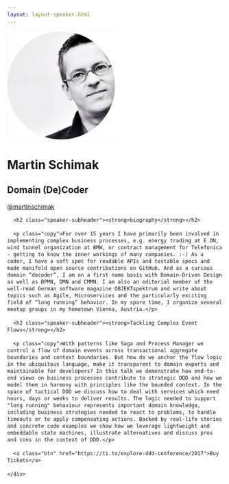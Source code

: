 ```yaml
---
layout: layout-speaker.html
---
```


<div class="container section featured-speaker">
  <div class="row">
    <div class="col-xs-12 col-sm-2 img-container">
      <img class="speaker-page-img" src="../img/speakers/Martin-Schimak-ON.png" />
      </div>
    <div class="col-xs-12 col-sm-10 copy-container">
      <h1 class="speaker-header">Martin Schimak</h1>
      <h2 class="speaker-subtitle">Domain (De)Coder</h2>
      <p class="copy"><a class="speaker-handle" href="https://twitter.com/martinschimak" target="_blank">@martinschimak</a></p>

      <h2 class="speaker-subheader"><strong>biography</strong></h2>

      <p class="copy">For over 15 years I have primarily been involved in implementing complex business processes, e.g. energy trading at E.ON, wind tunnel organization at BMW, or contract management for Telefonica - getting to know the inner workings of many companies. :-) As a coder, I have a soft spot for readable APIs and testable specs and made manifold open source contributions on GitHub. And as a curious domain “decoder”, I am on a first name basis with Domain-Driven Design as well as BPMN, DMN and CMMN. I am also an editorial member of the well-read German software magazine OBJEKTspektrum and write about topics such as Agile, Microservices and the particularly exciting field of “long running” behavior. In my spare time, I organize several meetup groups in my hometown Vienna, Austria.</p>

      <h2 class="speaker-subheader"><strong>Tackling Complex Event Flows</strong></h2>

      <p class="copy">With patterns like Saga and Process Manager we control a flow of domain events across transactional aggregate boundaries and context boundaries. But how do we anchor the flow logic in the ubiquitous language, make it transparent to domain experts and maintainable for developers? In this talk we demonstrate how end-to-end views on business processes contribute to strategic DDD and how we model them in harmony with principles like the bounded context. In the space of tactical DDD we discuss how to deal with services which need hours, days or weeks to deliver results. The logic needed to support "long running" behaviour represents important domain knowledge, including business strategies needed to react to problems, to handle timeouts or to apply compensating actions. Backed by real-life stories and concrete code examples we show how we leverage lightweight and embeddable state machines, illustrate alternatives and discuss pros and cons in the context of DDD.</p>

      <a class="btn" href="https://ti.to/explore-ddd-conference/2017">Buy Tickets</a>

    </div>
</div>
